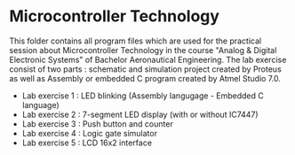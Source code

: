 # Microcontroller Technology
 
This folder contains all program files which are used for the practical session about Microcontroller Technology in the course "Analog & Digital Electronic Systems" of Bachelor Aeronautical Engineering. The lab exercise consist of two parts : schematic and simulation project created by Proteus as well as Assembly or embedded C program created by Atmel Studio 7.0. 
- Lab exercise 1 : LED blinking (Assembly langugage - Embedded C language)
- Lab exercise 2 : 7-segment LED display (with or without IC7447)
- Lab exercise 3 : Push button and counter
- Lab exercise 4 : Logic gate simulator
- Lab exercise 5 : LCD 16x2 interface
